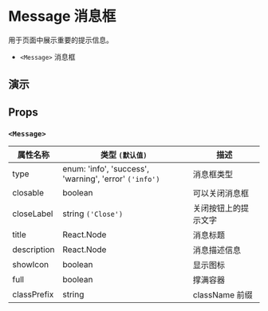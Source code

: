 # Message 消息框 [<i class="icon icon-edit2" ></i>](https://github.com/rsuite/rsuite.github.io/blob/master/src/components/message/index.md)

用于页面中展示重要的提示信息。

- `<Message>` 消息框

## 演示

<!--{demo}-->

## Props

### `<Message>`


| 属性名称    | 类型 `(默认值)`                                                  | 描述                 |
| ----------- | ----------------------------------------------------- | -------------------- |
| type        | enum: 'info', 'success', 'warning', 'error' `('info')` | 消息框类型           |
| closable    | boolean                                               | 可以关闭消息框       |
| closeLabel  | string  `('Close')`                                   | 关闭按钮上的提示文字 |
| title       | React.Node                                            | 消息标题             |
| description | React.Node                                            | 消息描述信息         |
| showIcon    | boolean                                               | 显示图标             |
| full        | boolean                                               | 撑满容器             |
| classPrefix | string                                                | className 前缀       |